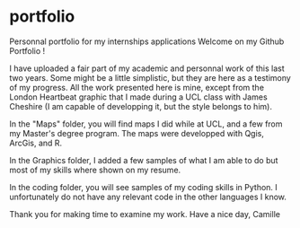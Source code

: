 # portfolio
Personnal portfolio for my internships applications
Welcome on my Github Portfolio !

I have uploaded a fair part of my academic and personnal work of this last two years. Some might be a little simplistic, but they are here as a testimony of my progress.
All the work presented here is mine, except from the London Heartbeat graphic that I made during a UCL class with James Cheshire (I am capable of developping it, but the style belongs to him).

In the "Maps" folder, you will find maps I did while at UCL, and a few from my Master's degree program. The maps were developped with Qgis, ArcGis, and R.

In the Graphics folder, I added a few samples of what I am able to do but most of my skills where shown on my resume.

In the coding folder, you will see samples of my coding skills in Python. I unfortunately do not have any relevant code in the other languages I know.

Thank you for making time to examine my work.
Have a nice day,
Camille
